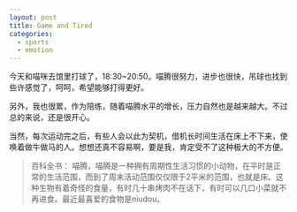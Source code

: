 ```yaml
---
layout: post
title: Game and Tired
categories:
  - sports
  - emotion
---
```


今天和喵咪去馆里打球了，18:30~20:50。喵腾很努力，进步也很快，吊球也找到些许感觉了，呵呵，希望能够打得更好。

另外，我也很累，作为陪练，随着喵腾水平的增长，压力自然也是越来越大。不过总的来说，还是很开心。

当然，每次运动完之后，有些人会以此为契机，借机长时间生活在床上不下来，使唤着做牛做马的人。想想还真不容易啊，要是我，肯定受不了这种极大的不方便。

> 百科全书： 喵腾，喵腾是一种拥有周期性生活习惯的小动物，在平时是正常的生活范围，而到了周末活动范围仅仅限于2平米的范围，也就是床。这种生物有着奇怪的食量，有时几十串烤肉不在话下，有时可以几口小菜就不再进食。最近最喜爱的食物是niudou。
